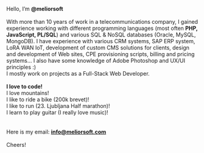 Hello, I’m <b>@meliorsoft</b>
<br />
<br />With more than 10 years of work in a telecommunications company, I gained experience working with different programming languages (most often <b>PHP, JavaScript, PL/SQL</b>) and various SQL & NoSQL databases (Oracle, MySQL, MongoDB). I have experience with various CRM systems, SAP ERP system, LoRA WAN IoT, development of custom CMS solutions for clients, design and development of Web sites, CPE provisioning scripts, billing and pricing systems...
I also have some knowledge of Adobe Photoshop and UX/UI principles :)
<br />I mostly work on projects as a Full-Stack Web Developer.
<br />
<br /><b>I love to code!</b><br />
I love mountains!<br />
I like to ride a bike (200k brevet)!<br />
I like to run (23. Ljubljana Half marathon)!<br />
I learn to play guitar (I really love music)! <br />
<br />
<br />Here is my email: <b>info@meliorsoft.com</b>
<br />
<br />Cheers!
